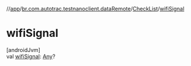 //[app](../../../index.md)/[br.com.autotrac.testnanoclient.dataRemote](../index.md)/[CheckList](index.md)/[wifiSignal](wifi-signal.md)

# wifiSignal

[androidJvm]\
val [wifiSignal](wifi-signal.md): [Any](https://kotlinlang.org/api/latest/jvm/stdlib/kotlin/-any/index.html)?

